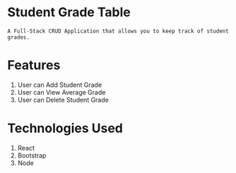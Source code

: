 # Student Grade Table
`A Full-Stack CRUD Application that allows you to keep track of student grades.`

# Features
  1. User can Add Student Grade
  2. User can View Average Grade
  3. User can Delete Student Grade
  
# Technologies Used
  1. React
  2. Bootstrap
  3. Node
